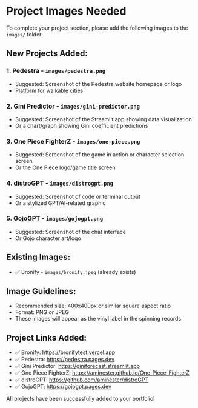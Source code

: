 # Project Images Needed

To complete your project section, please add the following images to the `images/` folder:

## New Projects Added:

### 1. **Pedestra** - `images/pedestra.png`
   - Suggested: Screenshot of the Pedestra website homepage or logo
   - Platform for walkable cities

### 2. **Gini Predictor** - `images/gini-predictor.png`
   - Suggested: Screenshot of the Streamlit app showing data visualization
   - Or a chart/graph showing Gini coefficient predictions

### 3. **One Piece FighterZ** - `images/one-piece.png`
   - Suggested: Screenshot of the game in action or character selection screen
   - Or the One Piece logo/game title screen

### 4. **distroGPT** - `images/distrogpt.png`
   - Suggested: Screenshot of code or terminal output
   - Or a stylized GPT/AI-related graphic

### 5. **GojoGPT** - `images/gojogpt.png`
   - Suggested: Screenshot of the chat interface
   - Or Gojo character art/logo

## Existing Images:
- ✅ Bronify - `images/bronify.jpeg` (already exists)

## Image Guidelines:
- Recommended size: 400x400px or similar square aspect ratio
- Format: PNG or JPEG
- These images will appear as the vinyl label in the spinning records

## Project Links Added:
- ✅ Bronify: https://bronifytest.vercel.app
- ✅ Pedestra: https://pedestra.pages.dev
- ✅ Gini Predictor: https://giniforecast.streamlit.app
- ✅ One Piece FighterZ: https://aminester.github.io/One-Piece-FighterZ
- ✅ distroGPT: https://github.com/aminester/distroGPT
- ✅ GojoGPT: https://gojogpt.pages.dev

All projects have been successfully added to your portfolio!
